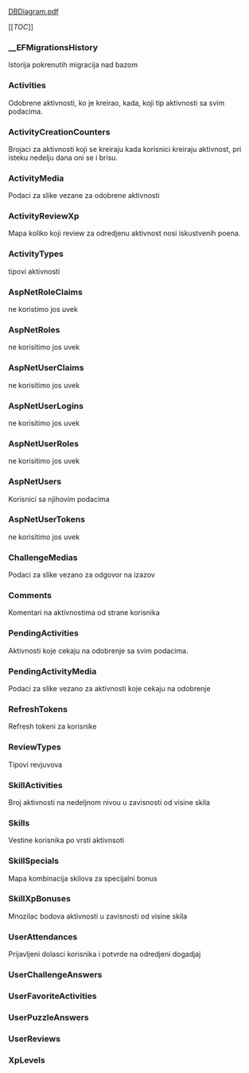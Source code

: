 [DBDiagram.pdf](/.attachments/DBDiagram-cde8cd33-2c47-441c-b6bc-6d49bfaff45a.pdf)

[[_TOC_]]

### __EFMigrationsHistory

Istorija pokrenutih migracija nad bazom

### Activities
Odobrene aktivnosti, ko je kreirao, kada, koji tip aktivnosti sa svim podacima.

### ActivityCreationCounters
Brojaci za aktivnosti koji se kreiraju kada korisnici kreiraju aktivnost, pri isteku nedelju dana oni se i brisu.

### ActivityMedia
Podaci za slike vezane za odobrene aktivnosti

### ActivityReviewXp
Mapa koliko koji review za odredjenu aktivnost nosi iskustvenih poena.

### ActivityTypes
tipovi aktivnosti

### AspNetRoleClaims
ne koristimo jos uvek

### AspNetRoles
ne korisitimo jos uvek

### AspNetUserClaims
ne korisitimo jos uvek

### AspNetUserLogins
ne korisitimo jos uvek

### AspNetUserRoles
ne korisitimo jos uvek

### AspNetUsers
Korisnici sa njihovim podacima

### AspNetUserTokens
ne korisitimo jos uvek

### ChallengeMedias
Podaci za slike vezano za odgovor na izazov

### Comments
Komentari na aktivnostima od strane korisnika

### PendingActivities
Aktivnosti koje cekaju na odobrenje sa svim podacima.

### PendingActivityMedia
Podaci za slike vezano za aktivnosti koje cekaju na odobrenje

### RefreshTokens
Refresh tokeni za korisnike

### ReviewTypes
Tipovi revjuvova

### SkillActivities
Broj aktivnosti na nedeljnom nivou u zavisnosti od visine skila

### Skills
Vestine korisnika po vrsti aktivnsoti

### SkillSpecials
Mapa kombinacija skilova za specijalni bonus

### SkillXpBonuses
Mnozilac bodova aktivnosti u zavisnosti od visine skila

### UserAttendances
Prijavljeni dolasci korisnika i potvrde na odredjeni dogadjaj

### UserChallengeAnswers

### UserFavoriteActivities

### UserPuzzleAnswers

### UserReviews

### XpLevels